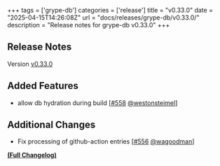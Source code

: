 +++
tags = ['grype-db']
categories = ['release']
title = "v0.33.0"
date = "2025-04-15T14:26:08Z"
url = "docs/releases/grype-db/v0.33.0/"
description = "Release notes for grype-db v0.33.0"
+++

## Release Notes

Version [v0.33.0](https://github.com/anchore/grype-db/releases/tag/v0.33.0)

## Added Features

- allow db hydration during build [[#558](https://github.com/anchore/grype-db/pull/558) [@westonsteimel](https://github.com/westonsteimel)]

## Additional Changes

- Fix processing of github-action entries [[#556](https://github.com/anchore/grype-db/pull/556) [@wagoodman](https://github.com/wagoodman)]

**[(Full Changelog)](https://github.com/anchore/grype-db/compare/v0.32.0...v0.33.0)**
